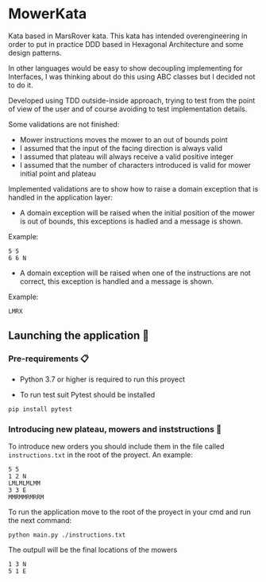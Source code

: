 # MowerKata

Kata based in MarsRover kata.
This kata has intended overengineering in order to put in practice DDD based in Hexagonal Architecture and some design patterns.

In other languages would be easy to show decoupling implementing for Interfaces, I was thinking about do this using ABC classes but I decided not to do it.

Developed using TDD outside-inside approach, trying to test from the point of view of the user and of course avoiding to test implementation details.

Some validations are not finished:
* Mower instructions moves the mower to an out of bounds point
* I assumed that the input of the facing direction is always valid
* I assumed that plateau will always receive a valid positive integer
* I assumed that the number of characters introduced is valid for mower initial point and plateau

Implemented validations are to show how to raise a domain exception that is handled in the application layer:
* A domain exception will be raised when the initial position of the mower is out of bounds, this exceptions is hadled and a message is shown.

Example:
```
5 5
6 6 N
```

* A domain exception will be raised when one of the instructions are not correct, this exception is handled and a message is shown.

Example:
```
LMRX
```


## Launching the application 🚀

### Pre-requirements 📋

* Python 3.7 or higher is required to run this proyect

* To run test suit Pytest should be installed
```
pip install pytest
```

### Introducing new plateau, mowers and inststructions 🔧

To introduce new orders you should include them in the file called `instructions.txt` in the root of the proyect.
An example:

```
5 5
1 2 N
LMLMLMLMM
3 3 E
MMRMMRMRRM
```

To run the application move to the root of the proyect in your cmd and run the next command:

```
python main.py ./instructions.txt
```

The outpull will be the final locations of the mowers

```
1 3 N
5 1 E
```
